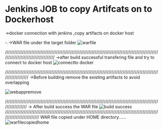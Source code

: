 # Jenkins JOB to copy Artifcats on to Dockerhost

->docker connection with jenkins ,copy artifacts on docker host

-.->WAR file under the target folder
![warfile](https://user-images.githubusercontent.com/72296999/115152424-9d500780-a08e-11eb-8bd6-045dcba89f27.PNG)


///////////////////////////////////////////////////////////////////////////////////////////////////////////////////////////////////
->after build successful transfering file and try to connect to docker host
![connectto docker](https://user-images.githubusercontent.com/72296999/115152213-d0de6200-a08d-11eb-9748-95d84f462880.PNG)


//////////////////////////////////////////////////////////////////////////////////////////////////////////////////
->Before building remove the existing artifacts to avoid overlapping

![webappremove](https://user-images.githubusercontent.com/72296999/115152648-86f67b80-a08f-11eb-9a8d-0884dd64817c.PNG)

/////////////////////////////////////////////////////////////////////////////////////////////////////////////////
-> After build success the WAR file 
![build success](https://user-images.githubusercontent.com/72296999/115152897-d1c4c300-a090-11eb-81ec-c98f440326ac.PNG)
/////////////////////////////////////////////////////////////////////////////////////////////////////////////////////////
WAR file copied under HOME directory......
![warfilecopiedhome](https://user-images.githubusercontent.com/72296999/115152955-17818b80-a091-11eb-8ea5-b9c3c212bb3e.PNG)


